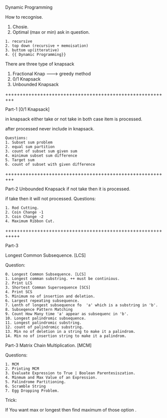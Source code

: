 Dynamic Programming

How to recognise. 
1. Chosie. 
2. Optimal (max or min) ask in question. 


```
1. recursive 
2. top down (recursive + memoisation)
3. buttom up(itterative)
4. {{ Dynamic Programming}}
```

There are three type of knapsack 
1. Fractional Knap ---> greedy method 
2. 0/1 Knapsack
3. Unbounded Knapsack

+++++++++++++++++++++++++++++++++++++++++++++++++++++++++

Part-1 
[0/1 Knapsack]

in knapsack either take or not take in both case item is processed. 
 
after processed never include in knapsack. 
```
Questions:
1. Subset sum problem
2. equal sum partition 
3. count of subset sum given sum 
4. minimum subset sum difference
5. Target sum 
6. count of subset with given difference 
```
+++++++++++++++++++++++++++++++++++++++++++++++++++++++++

Part-2 
Unbounded Knapsack
if not take then it is processed. 

if take then it will not processed. 
Questions:
```
1. Rod Cutting. 
2. Coin Change -1
3. Coin Change -2
4. Maximum Ribbon Cut. 
```

+++++++++++++++++++++++++++++++++++++++++++++++++++++++++++

Part-3

Longest Common Subsequence. [LCS]

Question:
```
0. Longest Common Subsequence. [LCS]
1. Longest comman substring. ++ must be continious. 
2. Print LCS
3. Shortest Comman Supersequence [SCS]
4. Print SCS
5. Minimum no of insertion and deletion. 
6. Largest repeating subsequence. 
7. Lenth of longest subsequence fo  'a' which is a substring in 'b'.
8. Subseqence Pattern Matching 
9. Count How Many time 'a' appear as subsequenc in 'b'.
10. Longest palindromic subsequence. 
11. Longest palindromic substring. 
12. count of palindromic substring. 
13. Min no of deletion in a string to make it a palindrom. 
14. Min no of insertion string to make it a palindrom. 
```
Part-3 
Matrix Chain Multiplication. [MCM]

Questions:

```
1. MCM
2. Printing MCM
3. Evaluate Expression to True | Boolean Parentesiszation.
4. Minmum and Max Value of an Expression. 
5. Palindrome Partitioning.
6. Scramble String
7. Egg Dropping Problem. 

```
Trick:

If You want max or longest then find maximum of those option .

